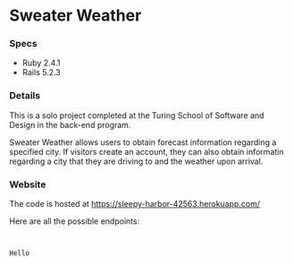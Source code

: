 # Sweater Weather

### Specs

* Ruby 2.4.1
* Rails 5.2.3

### Details

This is a solo project completed at the Turing School of Software and Design in the back-end program.

Sweater Weather allows users to obtain forecast information regarding a specified city. If visitors create an account, they can also obtain informatin regarding a city that they are driving to and the weather upon arrival.

### Website

The code is hosted at https://sleepy-harbor-42563.herokuapp.com/

Here are all the possible endpoints:

~~~


Hello


~~~
